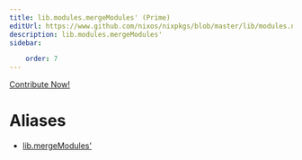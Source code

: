 ```yaml
---
title: lib.modules.mergeModules' (Prime)
editUrl: https://www.github.com/nixos/nixpkgs/blob/master/lib/modules.nix#L547C19
description: lib.modules.mergeModules'
sidebar:

    order: 7
---
```


<a href="https://www.github.com/nixos/nixpkgs/blob/master/lib/modules.nix#L547C19">Contribute Now!</a>


# Aliases

- [lib.mergeModules'](./reference/lib/lib-mergeModules' (Prime))


